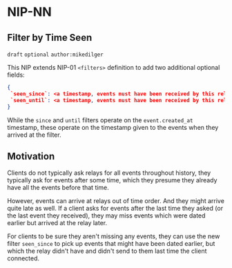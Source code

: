 
NIP-NN
======

Filter by Time Seen
-------------------

`draft` `optional` `author:mikedilger`

This NIP extends NIP-01 `<filters>` definition to add two additional optional fields:

````json
{
 `seen_since`: <a timestamp, events must have been received by this relay at or later than this to pass>
 `seen_until`: <a timestamp, events must have been received by this relay before this to pass>
}
````

While the `since` and `until` filters operate on the `event.created_at` timestamp, these operate on the timestamp given to the events when they arrived at the filter.

## Motivation

Clients do not typically ask relays for all events throughout history, they typically ask for events after some time, which they presume they already have all the events before that time.

However, events can arrive at relays out of time order. And they might arrive quite late as well. If a client asks for events after the last time they asked (or the last event they received), they may miss events which were dated earlier but arrived at the relay later.

For clients to be sure they aren't missing any events, they can use the new filter `seen_since` to pick up events that might have been dated earlier, but which the relay didn't have and didn't send to them last time the client connected.
